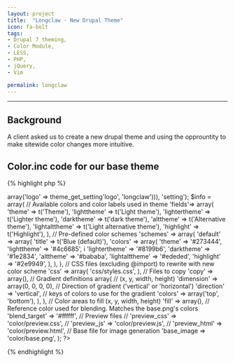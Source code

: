 ```yaml
---
layout: project
title:  "Longclaw - New Drupal Theme"
icon: fa-bolt
tags:
- Drupal 7 theming,
- Color Module, 
- LESS,
- PHP,
- jQuery,
- Vim

permalink: longclaw
---
```

---

## Background

A client asked us to create a new drupal theme and using the opprountity to make sitewide color changes more intuitive. 

## Color.inc code for our base theme

{% highlight php %}
<? php
// Put the logo path into JavaScript for the live preview
drupal_add_js(array('color' => array('logo' => theme_get_setting'logo', 'longclaw'))), 'setting');

$info = array(
	// Available colors and color labels used in theme
	'fields'=> array(
		'theme' => t('Theme'),
		'lighttheme' => t('Light theme'),
		'lightertheme' => t('Lighter theme'),
		'darktheme' => t('dark theme'),
		'alttheme' => t('Alternative theme'),
		'lightalttheme' => t('Light alternative theme'),
		'highlight' => t('Highlight'),
	),
	// Pre-defined color schemes
	'schemes' => array(
		'default' => array(
			'title' => t('Blue (default)'),
			'colors' => array(
				'theme' => '#273444',
				'lighttheme' => '#4c6685',
			i	'lightertheme' => '#8199b6',
				'darktheme' => '#1e2834',
				'alttheme' => '#bababa',
				'lightalttheme' => '#ededed',
				'highlight' => '#2e9949',
			),
		),	
	),
	// CSS files (excluding @import) to rewrite with new color scheme
	'css' => array(
		'css/styles.css',
	),
	// Files to copy
	'copy' => array(),
	// Gradient definitions 
	array( 
	// (x, y, width, height)
	'dimension' => array(0, 0, 0, 0),
	// Direction of gradient ('vertical' or 'horizontal')
	'direction' => 'vertical',
	// keys of colors to use for the gradient
	'colors' => array('top', 'bottom'),
	),
),

// Color areas to fill (x, y, width, height)
'fill' => array(),

// Reference color used for blending. Matches the base.png's colors
'blend_target' => '#ffffff',

// Preview files
// 'preview_css' => 'color/preview.css',


// 'preview_js' => 'color/preview.js',
// 'preview_html' => 'color/preview.html',
// Base file for image generation
'base_image => 'color/base.png',
);

?>
{% endhighlight %}


